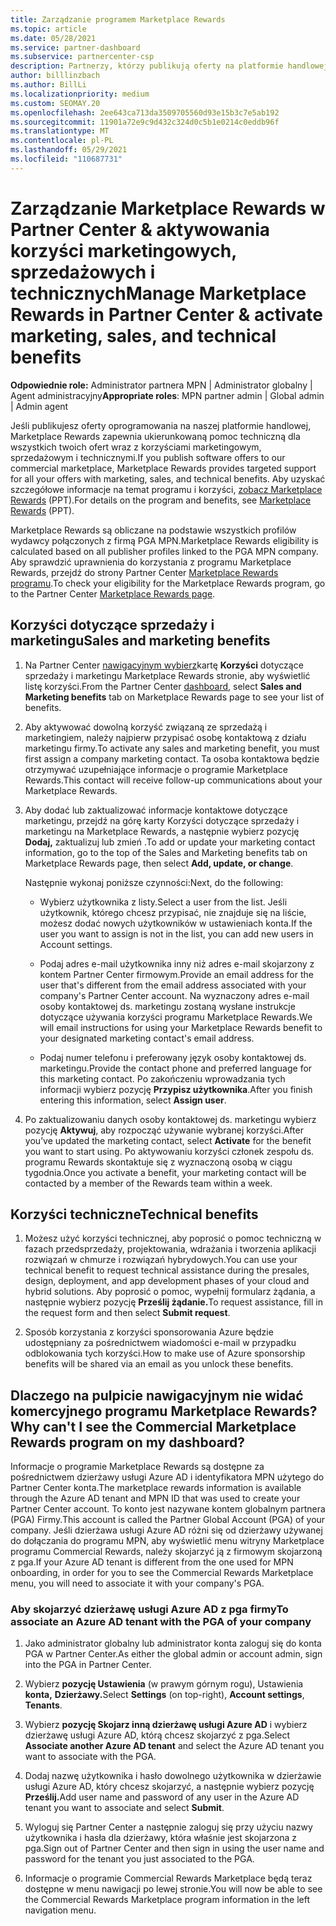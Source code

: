 ```yaml
---
title: Zarządzanie programem Marketplace Rewards
ms.topic: article
ms.date: 05/28/2021
ms.service: partner-dashboard
ms.subservice: partnercenter-csp
description: Partnerzy, którzy publikują oferty na platformie handlowej, kwalifikują się do korzyści, które oferują pomoc techniczną w marketingu.
author: billlinzbach
ms.author: BillLi
ms.localizationpriority: medium
ms.custom: SEOMAY.20
ms.openlocfilehash: 2ee643ca713da3509705560d93e15b3c7e5ab192
ms.sourcegitcommit: 11901a72e9c9d432c324d0c5b1e0214c0eddb96f
ms.translationtype: MT
ms.contentlocale: pl-PL
ms.lasthandoff: 05/29/2021
ms.locfileid: "110687731"
---
```

# <a name="manage-marketplace-rewards-in-partner-center--activate-marketing-sales-and-technical-benefits"></a><span data-ttu-id="c66c3-103">Zarządzanie Marketplace Rewards w Partner Center & aktywowania korzyści marketingowych, sprzedażowych i technicznych</span><span class="sxs-lookup"><span data-stu-id="c66c3-103">Manage Marketplace Rewards in Partner Center & activate marketing, sales, and technical benefits</span></span>

<span data-ttu-id="c66c3-104">**Odpowiednie role:** Administrator partnera MPN | Administrator globalny | Agent administracyjny</span><span class="sxs-lookup"><span data-stu-id="c66c3-104">**Appropriate roles**: MPN partner admin | Global admin | Admin agent</span></span>

<span data-ttu-id="c66c3-105">Jeśli publikujesz oferty oprogramowania na naszej platformie handlowej, Marketplace Rewards zapewnia ukierunkowaną pomoc techniczną dla wszystkich twoich ofert wraz z korzyściami marketingowym, sprzedażowym i technicznymi.</span><span class="sxs-lookup"><span data-stu-id="c66c3-105">If you publish software offers to our commercial marketplace, Marketplace Rewards provides targeted support for all your offers with marketing, sales, and technical benefits.</span></span> <span data-ttu-id="c66c3-106">Aby uzyskać szczegółowe informacje na temat programu i korzyści, [zobacz Marketplace Rewards](https://aka.ms/marketplacerewards) (PPT).</span><span class="sxs-lookup"><span data-stu-id="c66c3-106">For details on the program and benefits, see [Marketplace Rewards](https://aka.ms/marketplacerewards) (PPT).</span></span>

<span data-ttu-id="c66c3-107">Marketplace Rewards są obliczane na podstawie wszystkich profilów wydawcy połączonych z firmą PGA MPN.</span><span class="sxs-lookup"><span data-stu-id="c66c3-107">Marketplace Rewards eligibility is calculated based on all publisher profiles linked to the PGA MPN company.</span></span> <span data-ttu-id="c66c3-108">Aby sprawdzić uprawnienia do korzystania z programu Marketplace Rewards, przejdź do strony Partner Center [Marketplace Rewards programu](https://partner.microsoft.com/dashboard/mpn/program/commercialmarketplace).</span><span class="sxs-lookup"><span data-stu-id="c66c3-108">To check your eligibility for the Marketplace Rewards program, go to the Partner Center [Marketplace Rewards page](https://partner.microsoft.com/dashboard/mpn/program/commercialmarketplace).</span></span>

## <a name="sales-and-marketing-benefits"></a><span data-ttu-id="c66c3-109">Korzyści dotyczące sprzedaży i marketingu</span><span class="sxs-lookup"><span data-stu-id="c66c3-109">Sales and marketing benefits</span></span>

1. <span data-ttu-id="c66c3-110">Na Partner Center [nawigacyjnym wybierz](https://partner.microsoft.com/dashboard)kartę **Korzyści** dotyczące sprzedaży i marketingu Marketplace Rewards stronie, aby wyświetlić listę korzyści.</span><span class="sxs-lookup"><span data-stu-id="c66c3-110">From the Partner Center [dashboard](https://partner.microsoft.com/dashboard), select **Sales and Marketing benefits** tab on Marketplace Rewards page to see your list of benefits.</span></span>

2. <span data-ttu-id="c66c3-111">Aby aktywować dowolną korzyść związaną ze sprzedażą i marketingiem, należy najpierw przypisać osobę kontaktową z działu marketingu firmy.</span><span class="sxs-lookup"><span data-stu-id="c66c3-111">To activate any sales and marketing benefit, you must first assign a company marketing contact.</span></span> <span data-ttu-id="c66c3-112">Ta osoba kontaktowa będzie otrzymywać uzupełniające informacje o programie Marketplace Rewards.</span><span class="sxs-lookup"><span data-stu-id="c66c3-112">This contact will receive follow-up communications about your Marketplace Rewards.</span></span>

3. <span data-ttu-id="c66c3-113">Aby dodać lub zaktualizować informacje kontaktowe dotyczące marketingu, przejdź na górę karty Korzyści dotyczące sprzedaży i marketingu na Marketplace Rewards, a następnie wybierz pozycję **Dodaj,** zaktualizuj lub zmień .</span><span class="sxs-lookup"><span data-stu-id="c66c3-113">To add or update your marketing contact information, go to the top of the Sales and Marketing benefits tab on Marketplace Rewards page, then select **Add, update, or change**.</span></span>

   <span data-ttu-id="c66c3-114">Następnie wykonaj poniższe czynności:</span><span class="sxs-lookup"><span data-stu-id="c66c3-114">Next, do the following:</span></span>

   - <span data-ttu-id="c66c3-115">Wybierz użytkownika z listy.</span><span class="sxs-lookup"><span data-stu-id="c66c3-115">Select a user from the list.</span></span> <span data-ttu-id="c66c3-116">Jeśli użytkownik, którego chcesz przypisać, nie znajduje się na liście, możesz dodać nowych użytkowników w ustawieniach konta.</span><span class="sxs-lookup"><span data-stu-id="c66c3-116">If the user you want to assign is not in the list, you can add new users in Account settings.</span></span>

   - <span data-ttu-id="c66c3-117">Podaj adres e-mail użytkownika inny niż adres e-mail skojarzony z kontem Partner Center firmowym.</span><span class="sxs-lookup"><span data-stu-id="c66c3-117">Provide an email address for the user that's different from the email address associated with your company's Partner Center account.</span></span> <span data-ttu-id="c66c3-118">Na wyznaczony adres e-mail osoby kontaktowej ds. marketingu zostaną wysłane instrukcje dotyczące używania korzyści programu Marketplace Rewards.</span><span class="sxs-lookup"><span data-stu-id="c66c3-118">We will email instructions for using your Marketplace Rewards benefit to your designated marketing contact's email address.</span></span>

   - <span data-ttu-id="c66c3-119">Podaj numer telefonu i preferowany język osoby kontaktowej ds. marketingu.</span><span class="sxs-lookup"><span data-stu-id="c66c3-119">Provide the contact phone and preferred language for this marketing contact.</span></span> <span data-ttu-id="c66c3-120">Po zakończeniu wprowadzania tych informacji wybierz pozycję **Przypisz użytkownika**.</span><span class="sxs-lookup"><span data-stu-id="c66c3-120">After you finish entering this information, select **Assign user**.</span></span>

4. <span data-ttu-id="c66c3-121">Po zaktualizowaniu danych osoby kontaktowej ds. marketingu wybierz pozycję **Aktywuj**, aby rozpocząć używanie wybranej korzyści.</span><span class="sxs-lookup"><span data-stu-id="c66c3-121">After you’ve updated the marketing contact, select **Activate** for the benefit you want to start using.</span></span> <span data-ttu-id="c66c3-122">Po aktywowaniu korzyści członek zespołu ds. programu Rewards skontaktuje się z wyznaczoną osobą w ciągu tygodnia.</span><span class="sxs-lookup"><span data-stu-id="c66c3-122">Once you activate a benefit, your marketing contact will be contacted by a member of the Rewards team within a week.</span></span>

## <a name="technical-benefits"></a><span data-ttu-id="c66c3-123">Korzyści techniczne</span><span class="sxs-lookup"><span data-stu-id="c66c3-123">Technical benefits</span></span>

1. <span data-ttu-id="c66c3-124">Możesz użyć korzyści technicznej, aby poprosić o pomoc techniczną w fazach przedsprzedaży, projektowania, wdrażania i tworzenia aplikacji rozwiązań w chmurze i rozwiązań hybrydowych.</span><span class="sxs-lookup"><span data-stu-id="c66c3-124">You can use your technical benefit to request technical assistance during the presales, design, deployment, and app development phases of your cloud and hybrid solutions.</span></span> <span data-ttu-id="c66c3-125">Aby poprosić o pomoc, wypełnij formularz żądania, a następnie wybierz pozycję **Prześlij żądanie.**</span><span class="sxs-lookup"><span data-stu-id="c66c3-125">To request assistance, fill in the request form and then select **Submit request**.</span></span>

2. <span data-ttu-id="c66c3-126">Sposób korzystania z korzyści sponsorowania Azure będzie udostępniany za pośrednictwem wiadomości e-mail w przypadku odblokowania tych korzyści.</span><span class="sxs-lookup"><span data-stu-id="c66c3-126">How to make use of Azure sponsorship benefits will be shared via an email as you unlock these benefits.</span></span>

## <a name="why-cant-i-see-the-commercial-marketplace-rewards-program-on-my-dashboard"></a><span data-ttu-id="c66c3-127">Dlaczego na pulpicie nawigacyjnym nie widać komercyjnego programu Marketplace Rewards?</span><span class="sxs-lookup"><span data-stu-id="c66c3-127">Why can't I see the Commercial Marketplace Rewards program on my dashboard?</span></span>

<span data-ttu-id="c66c3-128">Informacje o programie Marketplace Rewards są dostępne za pośrednictwem dzierżawy usługi Azure AD i identyfikatora MPN użytego do Partner Center konta.</span><span class="sxs-lookup"><span data-stu-id="c66c3-128">The marketplace rewards information is available through the Azure AD tenant and MPN ID that was used to create your Partner Center account.</span></span> <span data-ttu-id="c66c3-129">To konto jest nazywane kontem globalnym partnera (PGA) Firmy.</span><span class="sxs-lookup"><span data-stu-id="c66c3-129">This account is called the Partner Global Account (PGA) of your company.</span></span> <span data-ttu-id="c66c3-130">Jeśli dzierżawa usługi Azure AD różni się od dzierżawy używanej do dołączania do programu MPN, aby wyświetlić menu witryny Marketplace programu Commercial Rewards, należy skojarzyć ją z firmowym skojarzoną z pga.</span><span class="sxs-lookup"><span data-stu-id="c66c3-130">If your Azure AD tenant is different from the  one used for MPN onboarding, in order for you to see the Commercial Rewards Marketplace menu, you will need to associate it with your company's PGA.</span></span>

### <a name="to-associate-an-azure-ad-tenant-with-the-pga-of-your-company"></a><span data-ttu-id="c66c3-131">Aby skojarzyć dzierżawę usługi Azure AD z pga firmy</span><span class="sxs-lookup"><span data-stu-id="c66c3-131">To associate an Azure AD tenant with the PGA of your company</span></span>

1. <span data-ttu-id="c66c3-132">Jako administrator globalny lub administrator konta zaloguj się do konta PGA w Partner Center.</span><span class="sxs-lookup"><span data-stu-id="c66c3-132">As either the global admin or account admin, sign into the PGA in Partner Center.</span></span>

2. <span data-ttu-id="c66c3-133">Wybierz **pozycję Ustawienia** (w prawym górnym rogu), Ustawienia **konta,** **Dzierżawy.**</span><span class="sxs-lookup"><span data-stu-id="c66c3-133">Select **Settings** (on top-right), **Account settings**, **Tenants**.</span></span>

3. <span data-ttu-id="c66c3-134">Wybierz **pozycję Skojarz inną dzierżawę usługi Azure AD** i wybierz dzierżawę usługi Azure AD, którą chcesz skojarzyć z pga.</span><span class="sxs-lookup"><span data-stu-id="c66c3-134">Select **Associate another Azure AD tenant** and select the Azure AD tenant you want to associate with the PGA.</span></span>

4. <span data-ttu-id="c66c3-135">Dodaj nazwę użytkownika i hasło dowolnego użytkownika w dzierżawie usługi Azure AD, który chcesz skojarzyć, a następnie wybierz pozycję **Prześlij.**</span><span class="sxs-lookup"><span data-stu-id="c66c3-135">Add user name and password of any user in the Azure AD tenant you want to associate and select **Submit**.</span></span>

5. <span data-ttu-id="c66c3-136">Wyloguj się Partner Center a następnie zaloguj się przy użyciu nazwy użytkownika i hasła dla dzierżawy, która właśnie jest skojarzona z pga.</span><span class="sxs-lookup"><span data-stu-id="c66c3-136">Sign out of Partner Center and then sign in using the user name and password for the tenant you just associated to the PGA.</span></span>

6. <span data-ttu-id="c66c3-137">Informacje o programie Commercial Rewards Marketplace będą teraz dostępne w menu nawigacji po lewej stronie.</span><span class="sxs-lookup"><span data-stu-id="c66c3-137">You will now be able to see the Commercial Rewards Marketplace program information in the left navigation menu.</span></span>
